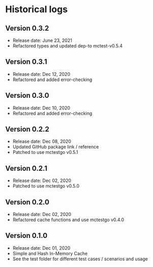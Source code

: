 # Historical logs

## Version 0.3.2

- Release date: June 23, 2021
- Refactored types and updated dep-to mctest-v0.5.4


## Version 0.3.1

- Release date: Dec 12, 2020
- Refactored and added error-checking

## Version 0.3.0

- Release date: Dec 10, 2020
- Refactored and added error-checking

## Version 0.2.2

- Release date: Dec 08, 2020
- Updated GitHub package link / reference
- Patched to use mctestgo v0.5.1

## Version 0.2.1

- Release date: Dec 02, 2020
- Patched to use mctestgo v0.5.0

## Version 0.2.0

- Release date: Dec 02, 2020
- Refactored cache functions and use mctestgo v0.4.0

## Version 0.1.0

- Release date: Dec 01, 2020
- Simple and Hash In-Memory Cache
- See the test folder for different test cases / scenarios and usage
